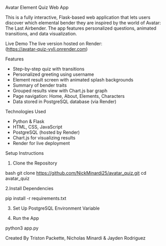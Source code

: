 
 Avatar Element Quiz Web App 

This is a fully interactive, Flask-based web application that lets users discover which elemental bender they are inspired by the world of Avatar: The Last Airbender. The app features personalized questions, animated transitions, and data visualization.

Live Demo
The live version hosted on Render:  
(https://avatar-quiz-vyli.onrender.com)


 Features

- Step-by-step quiz with transitions
- Personalized greeting using username
- Element result screen with animated splash backgrounds
- Summary of bender traits 
- Grouped results view with Chart.js bar graph
- Page navigation: Home, About, Elements, Characters
- Data stored in PostgreSQL database (via Render)


Technologies Used

- Python & Flask
- HTML, CSS, JavaScript
- PostgreSQL (hosted by Render)
- Chart.js for visualizing results
- Render for live deployment


Setup Instructions

1. Clone the Repository

bash
git clone https://github.com/NickMinardi25/avatar_quiz.git
cd avatar_quiz


2.Install Dependencies

pip install -r requirements.txt

3. Set Up PostgreSQL Environment Variable

4. Run the App

python3 app.py

Created By
Triston Packette, Nicholas Minardi & Jayden Rodriguez
